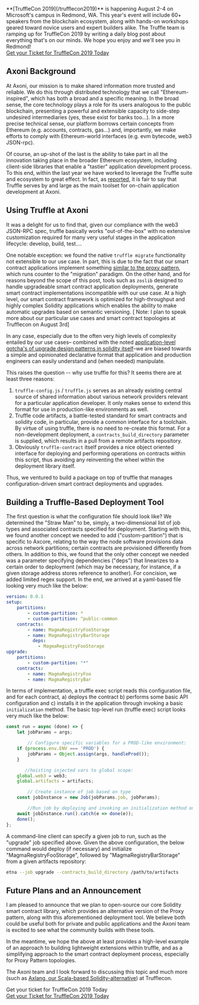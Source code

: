 <div class="post-trufflecon-box mb-5">
  **[TruffleCon 2019](/trufflecon2019)** is happening August 2-4 on Microsoft's campus in Redmond, WA. This year's event will include 60+ speakers from the blockchain ecosystem, along with hands-on workshops geared toward novice users and expert builders alike. The Truffle team is ramping up for TruffleCon 2019 by writing a daily blog post about everything that's on our minds. We hope you enjoy and we'll see you in Redmond!

  <div class="text-center">
    <a class="btn btn-truffle mt-3" href="/trufflecon2019">Get your Ticket for TruffleCon 2019 Today</a>
  </div>
</div>

## Axoni Background

At Axoni, our mission is to make shared information more trusted and reliable. We do this through distributed technology that we call "Ethereum-inspired", which has both a broad and a specific meaning. In the broad sense, the core technology plays a role for its users analogous to the public blockchain, presenting a powerful and extensible capacity to side-step undesired intermediaries (yes, these exist for banks too...). In a more precise technical sense, our platform borrows certain concepts from Ethereum (e.g. accounts, contracts, gas...) and, importantly, we make efforts to comply with Ethereum-world interfaces (e.g. evm bytecode, web3 JSON-rpc).

Of course, an up-shot of the last is the ability to take part in all the innovation taking place in the broader Ethereum ecosystem, including client-side libraries that enable a "tastier" application development process. To this end, within the last year we have worked to leverage the Truffle suite and ecosystem to great effect. In fact, as [reported](https://www.forbes.com/sites/michaeldelcastillo/2019/04/29/consensys-spins-off-ethereum-startup-truffle-to-take-blockchain-to-big-business/#1e84a5622e21), it is fair to say that Truffle serves by and large as the main toolset for on-chain application development at Axoni.

## Using Truffle at Axoni

It was a delight for us to find that, given our compliance with the web3 JSON-RPC spec, truffle basically works "out-of-the-box" with no extensive customization required for many very useful stages in the application lifecycle: develop, build, test....

One notable exception: we found the native `truffle migrate` functionality not extensible to our use case. In part, this is due to the fact that our smart contract applications implement something [similar to the proxy pattern](https://blog.zeppelinos.org/the-transparent-proxy-pattern/), which runs counter to the "migration" paradigm. On the other hand, and for reasons beyond the scope of this post, tools such as `zoslib` designed to handle upgradeable smart contract application deployments, generate smart contract implementations incompatible with our use case. At a high level, our smart contract framework is optimized for high-throughput and highly complex Solidity applications which enables the ability to make automatic upgrades based on semantic versioning. [ Note: I plan to speak more about our particular use cases and smart contract topologies at Trufflecon on August 3rd]

In any case, especially due to the often very high levels of complexity entailed by our use cases– combined with the noted [application-level gotcha's of upgrade design patterns in solidity itself](https://blog.trailofbits.com/2018/09/05/contract-upgrade-anti-patterns/)–we are biased towards a simple and opinionated declarative format that application and production engineers can easily understand and (when needed) manipulate.

This raises the question -- why use truffle for this? It seems there are at least three reasons:

1. `truffle-config.js` / `truffle.js` serves as an already existing central source of shared information about various network providers relevant for a particular application developer. It only makes sense to extend this format for use in production-like environments as well.
1. Truffle code artifacts, a battle-tested standard for smart contracts and solidity code, in particular, provide a common interface for a toolchain. By virtue of using truffle, there is no need to re-create this format. For a non-development deployment, a `contracts_build_directory` parameter is supplied, which results in a pull from a remote artifacts repository.
1. Obviously `truffle-contract` itself provides a nice object oriented interface for deploying and performing operations on contracts within this script, thus avoiding any reinventing the wheel within the deployment library itself.

Thus, we ventured to build a package on top of truffle that manages configuration-driven smart contract deployments and upgrades.

## Building a Truffle-Based Deployment Tool

The first question is what the configuration file should look like? We determined the "Straw Man" to be, simply, a two-dimensional list of job types and associated contracts specified for deployment. Starting with this, we found another concept we needed to add ("custom-partition") that is specific to Axcore, relating to the way the node software provisions data across network partitions; certain contracts are provisioned differently from others. In addition to this, we found that the only other concept we needed was a parameter specifying dependencies ("deps") that linearizes to a certain order to deployment (which may be necessary, for instance, if a given storage address stores reference to another). For concision, we added limited regex support. In the end, we arrived at a yaml-based file looking very much like the below:

``` yaml
version: 0.0.1
setup:
    partitions:
        - custom-partition: *
        - custom-partition: ^public-common
    contracts:
        - name: MagmaRegistryFooStorage
        - name: MagmaRegistryBarStorage
          deps:
            - MagmaRegistryFooStorage
upgrade:
    partitions:
        - custom-partition: "*"
    contracts:
        - name: MagmaRegistryFoo
        - name: MagmaRegistryBar
```

In terms of implementation, a truffle exec script reads this configuration file, and for each contract, a) deploys the contract b) performs some basic API configuration and c) installs it in the application through invoking a basic `initialization` method. The basic top-level run (truffle exec) script looks very much like the below:

``` javascript
const run = async (done) => {
    let jobParams = args;

        // Configure specific variables for a PROD-like environment: 
    if (process.env.ENV === 'PROD') {
        jobParams = Object.assign(args, handleProd());
    }

       //hoisting injected vars to global scope:
    global.web3 = web3; 
    global.artifacts = artifacts; 

        // Create instance of job based on type
    const jobInstance = new Job(jobParams.job, jobParams); 

        //Run job by deploying and invoking an initialization method on each contract
    await jobInstance.run().catch(e => done(e));
    done();
};
```

A command-line client can specify a given job to run, such as the "upgrade" job specified above. Given the above configuration, the below command would deploy (if necessary) and initialize "MagmaRegistryFooStorage", followed by "MagmaRegistryBarStorage" from a given artifacts repository:

``` bash
etna --job upgrade --contracts_build_directory /path/to/artifacts
```

## Future Plans and an Announcement

I am pleased to announce that we plan to open-source our core Solidity smart contract library, which provides an alternative version of the Proxy pattern, along with this aforementioned deployment tool. We believe both could be useful both for private and public applications and the Axoni team is excited to see what the community builds with these tools.


In the meantime, we hope the above at least provides a high-level example of an approach to building lightweight extensions within truffle, and as a simplifying approach to the smart contract deployment process, especially for Proxy Pattern topologies.

The Axoni team and I look forward to discussing this topic and much more (such as [Axlang, our Scala-based Solidity-alternative](https://axoni.com/axlang/)) at Trufflecon.

<div class="post-trufflecon-box mt-5 text-center">
  Get your ticket for TruffleCon 2019 Today

  <div class="mt-3">
    <a class="btn btn-truffle" href="/trufflecon2019">Get your Ticket for TruffleCon 2019 Today</a>
  </div>
</div>
